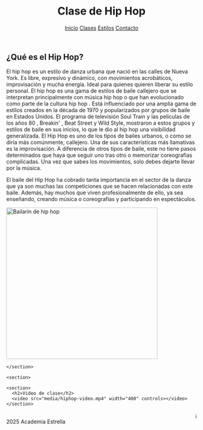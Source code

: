 <html lang="es">
<head>
  <meta charset="UTF-8">
  <link rel="stylesheet" href="css/estilos.css">
</head>
<body>
  <header>
    <h1>Clase de Hip Hop</h1>
    <nav>
      <a href="https://nevarez007.github.io/Danza/index.html">Inicio</a>
      <a href="https://nevarez007.github.io/clase/">Clases</a>
      <a href="https://nevarez007.github.io/Informaci-n/">Estilos</a>
      <a href="https://nevarez007.github.io/contacto/">Contacto</a>
    </nav>
  </header>

  <main>
    <section>
      <h2>¿Qué es el Hip Hop?</h2>
      <p>El hip hop es un estilo de danza urbana que nació en las calles de Nueva York. Es libre, expresivo y dinámico, con movimientos acrobáticos, improvisación y mucha energía. Ideal para quienes quieren liberar su estilo personal.
      El hip hop es una gama de estilos de baile callejero que se interpretan principalmente con música hip hop o que han evolucionado como parte de la cultura hip hop . Está influenciado por una amplia gama de estilos creados en la década de 1970 y popularizados por grupos de baile en Estados Unidos. El programa de televisión Soul Train y las películas de los años 80 , Breakin' , Beat Street y Wild Style, mostraron a estos grupos y estilos de baile en sus inicios, lo que le dio al hip hop una visibilidad generalizada.
      El Hip Hop es uno de los tipos de bailes urbanos, o como se diría más comúnmente, callejero. Una de sus características más llamativas es la improvisación. A diferencia de otros tipos de baile, este no tiene pasos determinados que haya que seguir uno tras otro o memorizar coreografías complicadas. Una vez que sabes los movimientos, solo debes dejarte llevar por la música.

El baile del Hip Hop ha cobrado tanta importancia en el sector de la danza que ya son muchas las competiciones que se hacen relacionadas con este baile. Además, hay muchos que viven profesionalmente de ello, ya sea enseñando, creando música o coreografías y participando en espectáculos.</p>
      <img src="https://www.despuntadanza.com/wp-content/uploads/2017/03/h3-slider3-backgroound-img.jpg" alt="Bailarín de hip hop" width="400">

    </section>

    <section>
      
    <section>
      <h2>Video de clase</h2>
      <video src="media/hiphop-video.mp4" width="400" controls></video>
    </section>

  <footer>
    <marquee>¡Exprésate con fuerza y libertad en nuestras clases de Hip Hop!</marquee>
     2025 Academia Estrella
  </footer>

